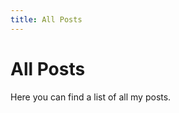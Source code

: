```yaml
---
title: All Posts
---
```


# All Posts

Here you can find a list of all my posts.

<!-- ALL_POSTS --> 